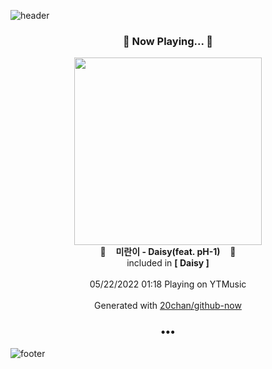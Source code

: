 ![header](https://capsule-render.vercel.app/api?type=wave&height=170&section=header&text=Hi.%20I'm%20SHIFT&fontColor=090707&fontAlignX=45&fontAlignY=65&fontSize=100)

<h3 align="center">🎵 Now Playing... 🎵</h3>
<p align="center">
  <a href="https://music.youtube.com/watch?v=4IRBsQYY5QY">
    <img width="300" src="https://lh3.googleusercontent.com/jgsMWqIQmxoS2GqJiSHeA9H5sKIdvoA2uMO4Wi_w7vRMQrWO7g7O4I4-GRfWxOimEq9WuFsElcGxlJNn">
  </a>
  <br>
  🎵&nbsp&nbsp&nbsp <b>미란이 - Daisy(feat. pH-1)</b> &nbsp&nbsp&nbsp🎵
  <br>
  included in <b>[ Daisy ]</b>
  
  <br />
  <br />
  05/22/2022 01:18 Playing on YTMusic
  <br />
  <br />
  Generated with <a href="https://github.com/20chan/github-now">20chan/github-now</a>
</p>

<h3 align="center">•••</h3>

![footer](https://capsule-render.vercel.app/api?type=wave&height=150&section=footer)
